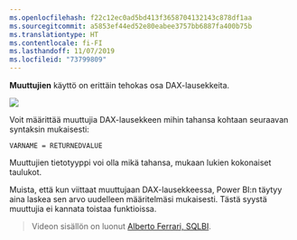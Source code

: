 ```yaml
---
ms.openlocfilehash: f22c12ec0ad5bd413f3658704132143c878df1aa
ms.sourcegitcommit: a5853ef44ed52e80eabee3757bb6887fa400b75b
ms.translationtype: HT
ms.contentlocale: fi-FI
ms.lasthandoff: 11/07/2019
ms.locfileid: "73799809"
---
```

**Muuttujien** käyttö on erittäin tehokas osa DAX-lausekkeita.

![](media/7-4-dax-expressions/dax-variables_1.png)

Voit määrittää muuttujia DAX-lausekkeen mihin tahansa kohtaan seuraavan syntaksin mukaisesti:

    VARNAME = RETURNEDVALUE

Muuttujien tietotyyppi voi olla mikä tahansa, mukaan lukien kokonaiset taulukot.

Muista, että kun viittaat muuttujaan DAX-lausekkeessa, Power BI:n täytyy aina laskea sen arvo uudelleen määritelmäsi mukaisesti. Tästä syystä muuttujia ei kannata toistaa funktioissa.

> Videon sisällön on luonut [Alberto Ferrari, SQLBI](https://www.sqlbi.com/learning-dax).
> 
> 

